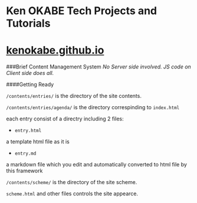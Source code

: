 Ken OKABE Tech Projects and Tutorials 
===================
[kenokabe.github.io]
==

[kenokabe.github.io]: http://kenokabe.github.io

###Brief Content Management System 
*No Server side involved. JS code on Client side does all.*

####Getting Ready

 `/contents/entries/` is the directory of the site contents.

 `/contents/entries/agenda/` is the directory correspinding to `index.html`

 each entry consist of a directry including 2 files:

 - `entry.html`  

 a template html file as it is

 - `entry.md`

 a markdown file which you edit and automatically converted to html file by this framework


 `/contents/scheme/` is the directory of the site scheme.

 `scheme.html` and other files controls the site appearce.  




